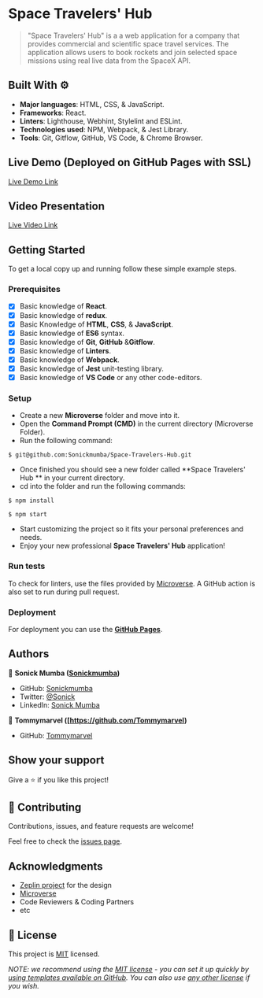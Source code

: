 # Space Travelers' Hub

> "Space Travelers' Hub" is a a web application for a company that provides commercial and scientific space travel services. The application allows users to book rockets and join selected space missions using real live data from the SpaceX API.
## Built With ⚙️

- **Major languages**: HTML, CSS, & JavaScript.
- **Frameworks**: React.
- **Linters**: Lighthouse, Webhint, Stylelint and ESLint.
- **Technologies used**: NPM, Webpack, & Jest Library.
- **Tools**: Git, Gitflow, GitHub, VS Code, & Chrome Browser.

## Live Demo (Deployed on GitHub Pages with SSL)

[Live Demo Link]()

## Video Presentation

[Live Video Link]()

## Getting Started

To get a local copy up and running follow these simple example steps.

### Prerequisites

- [x] Basic knowledge of **React**.
- [x] Basic knowledge of **redux**.
- [x] Basic Knowledge of **HTML**, **CSS**, & **JavaScript**.
- [x] Basic knowledge of **ES6** syntax.
- [x] Basic knowledge of **Git**, **GitHub** &**Gitflow**.
- [x] Basic knowledge of **Linters**.
- [x] Basic knowledge of **Webpack**.
- [x] Basic knowledge of **Jest** unit-testing library.
- [x] Basic knowledge of **VS Code** or any other code-editors.

### Setup

- Create a new **Microverse** folder and move into it.
- Open the **Command Prompt (CMD)** in the current directory (Microverse Folder).
- Run the following command:

```
$ git@github.com:Sonickmumba/Space-Travelers-Hub.git
```

- Once finished you should see a new folder called **Space Travelers' Hub ** in your current directory.
- cd into the folder and run the following commands:

```
$ npm install
```
```
$ npm start
```

- Start customizing the project so it fits your personal preferences and needs.
- Enjoy your new professional **Space Travelers' Hub** application!

### Run tests

To check for linters, use the files provided by [Microverse](https://github.com/microverseinc/linters-config). A GitHub action is also set to run during pull request.

### Deployment

For deployment you can use the **[GitHub Pages](https://pages.github.com/)**.

## Authors

👤 **Sonick Mumba ([Sonickmumba](https://github.com/Sonickmumba))**

- GitHub: [Sonickmumba](https://github.com/Sonickmumba)
- Twitter: [@Sonick](https://twitter.com/MumbaSonick)
- LinkedIn: [Sonick Mumba](https://www.linkedin.com/in/sonick-m-301557a2/)

👤 **Tommymarvel ([https://github.com/Tommymarvel)**

- GitHub: [Tommymarvel](https://github.com/Tommymarvel)

## Show your support

Give a ⭐️ if you like this project!

## 🤝 Contributing

Contributions, issues, and feature requests are welcome!

Feel free to check the [issues page](../../issues/).

## Acknowledgments
- [Zeplin project](https://app.zeplin.io/project/5b35a9e13227086040f8eb75/screen/5b695e29bb8c844f118f9378) for the design
- [Microverse](https://www.microverse.org/)
- Code Reviewers & Coding Partners
- etc

## 📝 License

This project is [MIT](./LICENSE) licensed.

_NOTE: we recommend using the [MIT license](https://choosealicense.com/licenses/mit/) - you can set it up quickly by [using templates available on GitHub](https://docs.github.com/en/communities/setting-up-your-project-for-healthy-contributions/adding-a-license-to-a-repository). You can also use [any other license](https://choosealicense.com/licenses/) if you wish._
